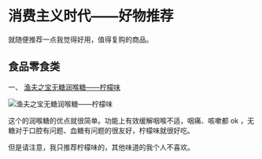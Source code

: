 # 消费主义时代——好物推荐

就随便推荐一点我觉得好用，值得复购的商品。

## 食品零食类

一、 [渔夫之宝无糖润喉糖——柠檬味](https://fishermansfriend.com/zh-cn/flavours/lemon)

![渔夫之宝无糖润喉糖——柠檬味](https://fishermansfriend.com/media/pages/flavours/lemon/599996a7b4-1634139088/fishermans-friend-lemon-lozenges-china-392x.png)

这个的润喉糖的优点就很简单。功能上有效缓解咽喉不适，咽痛、咳嗽都 ok ，无糖对于口腔有问题、血糖有问题的很友好，柠檬味就很好吃。

但是请注意，我只推荐柠檬味的，其他味道的我个人不喜欢。
